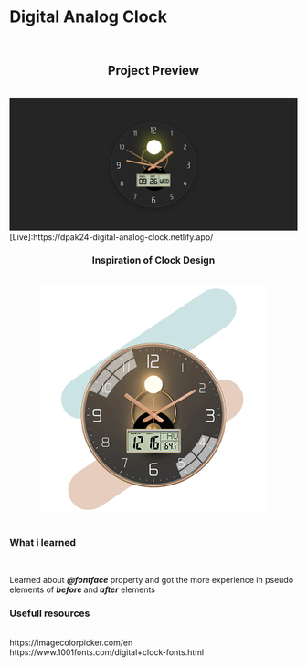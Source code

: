 <h1>Digital Analog Clock</h1>
<br>
<h2 align="center">Project Preview</h2>
<br>
<img  src="https://github.com/D-pak24/digital-analog-clock/blob/827d75cebd41b3bb6f50ca62ca611851afb02c58/asset/Preview%20Page.png">
<br>
[Live]:https://dpak24-digital-analog-clock.netlify.app/
<br>
<h3 align="center">Inspiration of Clock Design</h3>
<br>
<div align="center">
<img src = "https://github.com/D-pak24/digital-analog-clock/blob/827d75cebd41b3bb6f50ca62ca611851afb02c58/asset/clock.jpg">
</div>
<br>
<h3>What i learned</h3>
<br>
<p>Learned about <b><i>@fontface</i></b> property and got the more experience in pseudo elements of <b><i>before </i></b>and<b><i> after</i></b> elements</p>
<h3>Usefull resources</h3>
<br>
https://imagecolorpicker.com/en
<br>
https://www.1001fonts.com/digital+clock-fonts.html
